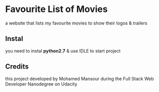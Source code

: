 # Favourite List of Movies
a website that lists my favourite movies to show their logos & trailers

## Instal
you need to instal **python2.7** & use IDLE to start project

## Credits
this project developed by Mohamed Mansour during the Full Stack Web Developer Nanodegree on Udacity
